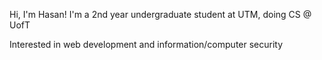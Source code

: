 Hi, I'm Hasan! I'm a 2nd year undergraduate student at UTM, doing CS @ UofT

Interested in web development and information/computer security

<!---
HasNas03/HasNas03 is a ✨ special ✨ repository because its `README.md` (this file) appears on your GitHub profile.
You can click the Preview link to take a look at your changes.
--->
